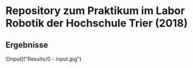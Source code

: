 # Repository zum Praktikum im Labor Robotik der Hochschule Trier (2018)

## Ergebnisse
![Input]("Results/0 - input.jpg")
